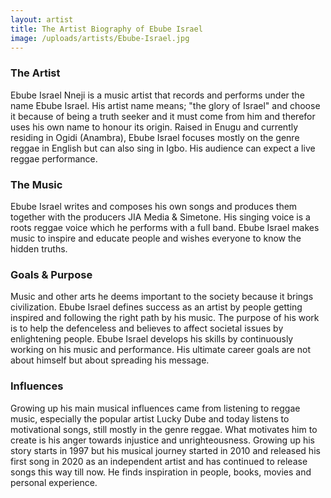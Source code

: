 ```yaml
---
layout: artist
title: The Artist Biography of Ebube Israel
image: /uploads/artists/Ebube-Israel.jpg
---
```

### The Artist
Ebube Israel Nneji is a music artist that records and performs under the name Ebube Israel. His artist name means; "the glory of Israel" and choose it because of being a truth seeker and it must come from him and therefor uses his own name to honour its origin. Raised in Enugu and currently residing in Ogidi (Anambra), Ebube Israel focuses mostly on the genre reggae in English but can also sing in Igbo. His audience can expect a live reggae performance.

### The Music
Ebube Israel writes and composes his own songs and produces them together with the producers JIA Media & Simetone. His singing voice is a roots reggae voice which he performs with a full band. Ebube Israel makes music to inspire and educate people and wishes everyone to know the hidden truths.

### Goals & Purpose
Music and other arts he deems important to the society because it brings civilization. Ebube Israel defines success as an artist by people getting inspired and following the right path by his music. The purpose of his work is to help the defenceless and believes to affect societal issues by enlightening people. Ebube Israel develops his skills by continuously working on his music and performance. His ultimate career goals are not about himself but about spreading his message.

### Influences
Growing up his main musical influences came from listening to reggae music, especially the popular artist Lucky Dube and today listens to motivational songs, still mostly in the genre reggae. What motivates him to create is his anger towards injustice and unrighteousness.
Growing up his story starts in 1997 but his musical journey started in 2010 and released his first song in 2020 as an independent artist and has continued to release songs this way till now. He finds inspiration in people, books, movies and personal experience.

